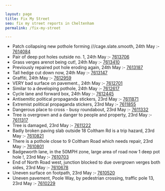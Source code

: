 ```yaml
---

layout: page
title: Fix My Street
seo: fix my street reports in Cheltenham
permalink: /fix-my-street

---
```


<!-- fix_marker starts -->

- Patch collapsing new pothole forming ///cage.slate.smooth, 24th May :- [7614084](https://www.fixmystreet.com/report/7614084)
- Pair of deep pot holes outside no. 1, 24th May :- [7613706](https://www.fixmystreet.com/report/7613706)
- Grass verges arenot being cut!, 24th May :- [7613410](https://www.fixmystreet.com/report/7613410)
- Previously repaired pot hole eroding again, 24th May :- [7613187](https://www.fixmystreet.com/report/7613187)
- Tall hedge cut down now, 24th May :- [7613147](https://www.fixmystreet.com/report/7613147)
- Graffiti, 24th May :- [7612959](https://www.fixmystreet.com/report/7612959)
- VERY bad surface on pavement., 24th May :- [7612701](https://www.fixmystreet.com/report/7612701)
- Similar to a developing pothole, 24th May :- [7612617](https://www.fixmystreet.com/report/7612617)
- Cycle lane and forward box, 24th May :- [7612445](https://www.fixmystreet.com/report/7612445)
- Antisemitic political propaganda stickers, 23rd May :- [7611871](https://www.fixmystreet.com/report/7611871)
- Extremist political propaganda stickers, 23rd May :- [7611855](https://www.fixmystreet.com/report/7611855)
- Dangerous place to cross - busy roundabout, 23rd May :- [7611332](https://www.fixmystreet.com/report/7611332)
- Tree is overgrown and a danger to people and property, 23rd May :- [7611317](https://www.fixmystreet.com/report/7611317)
- Tree is damaged, 23rd May :- [7611222](https://www.fixmystreet.com/report/7611222)
- Badly broken paving slab outside 18 Coltham Rd is a trip hazard, 23rd May :- [7610821](https://www.fixmystreet.com/report/7610821)
- There is a pothole close to 9 Coltham Road which needs repair, 23rd May :- [7610801](https://www.fixmystreet.com/report/7610801)
- Badgeworth lane, in the 50MPH zone, large area of road now 1 deep pot hole !, 23rd May :- [7610703](https://www.fixmystreet.com/report/7610703)
- End of North Road west, junction blocked to due overgrown verges both sides, 23rd May :- [7610678](https://www.fixmystreet.com/report/7610678)
- Uneven surface on footpath, 23rd May :- [7610520](https://www.fixmystreet.com/report/7610520)
- Uneven pavement, Poole Way, by pedestrian crossing, traffic pole 13, 23rd May :- [7610229](https://www.fixmystreet.com/report/7610229)

<!-- fix_marker ends -->